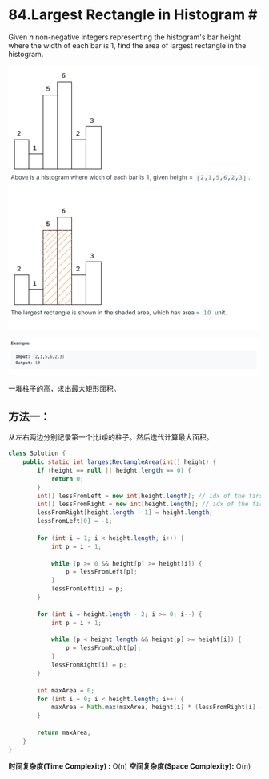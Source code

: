 # 84.Largest Rectangle in Histogram \#

Given _n_ non-negative integers representing the histogram's bar height where the width of each bar is 1, find the area of largest rectangle in the histogram.

![](.gitbook/assets/image%20%2843%29.png)

![](.gitbook/assets/image%20%2828%29.png)

一堆柱子的高，求出最大矩形面积。

## 方法一：

从左右两边分别记录第一个比i矮的柱子。然后迭代计算最大面积。

```java
class Solution {
    public static int largestRectangleArea(int[] height) {
        if (height == null || height.length == 0) {
            return 0;
        }
        int[] lessFromLeft = new int[height.length]; // idx of the first bar the left that is lower than current
        int[] lessFromRight = new int[height.length]; // idx of the first bar the right that is lower than current
        lessFromRight[height.length - 1] = height.length;
        lessFromLeft[0] = -1;

        for (int i = 1; i < height.length; i++) {
            int p = i - 1;

            while (p >= 0 && height[p] >= height[i]) {
                p = lessFromLeft[p];
            }
            lessFromLeft[i] = p;
        }

        for (int i = height.length - 2; i >= 0; i--) {
            int p = i + 1;

            while (p < height.length && height[p] >= height[i]) {
                p = lessFromRight[p];
            }
            lessFromRight[i] = p;
        }

        int maxArea = 0;
        for (int i = 0; i < height.length; i++) {
            maxArea = Math.max(maxArea, height[i] * (lessFromRight[i] - lessFromLeft[i] - 1));
        }

        return maxArea;
    }
}
```

**时间复杂度\(Time Complexity\) :** O\(n\)          **空间复杂度\(Space Complexity\):** O\(n\)

